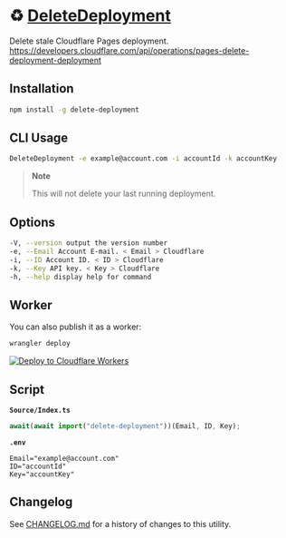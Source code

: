 # ♻️ [DeleteDeployment]

Delete stale Cloudflare Pages deployment. \
https://developers.cloudflare.com/api/operations/pages-delete-deployment-deployment

## Installation

```sh
npm install -g delete-deployment
```

## CLI Usage

```sh
DeleteDeployment -e example@account.com -i accountId -k accountKey
```

> **Note**
>
> This will not delete your last running deployment.

## Options

```sh
-V, --version output the version number
-e, --Email Account E-mail. < Email > Cloudflare
-i, --ID Account ID. < ID > Cloudflare
-k, --Key API key. < Key > Cloudflare
-h, --help display help for command
```

## Worker

You can also publish it as a worker:

```sh
wrangler deploy
```

[![Deploy to Cloudflare Workers](https://deploy.workers.cloudflare.com/button)](https://deploy.workers.cloudflare.com/?url=https://github.com/Playform/DeleteDeployment)

## Script

**`Source/Index.ts`**

```ts
await(await import("delete-deployment"))(Email, ID, Key);
```

**`.env`**

```env
Email="example@account.com"
ID="accountId"
Key="accountKey"
```

## Changelog

See [CHANGELOG.md](CHANGELOG.md) for a history of changes to this utility.

[DeleteDeployment]: https://npmjs.org/delete-deployment
